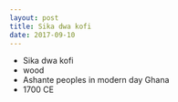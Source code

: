 ```yaml
---
layout: post
title: Sika dwa kofi
date: 2017-09-10
---
```


* Sika dwa kofi
* wood
* Ashante peoples in modern day Ghana
* 1700 CE
